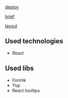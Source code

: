 [deploy](https://g1lroy.github.io/UsersRegistration_testTask/)

[brief](https://github.com/Ilya-Potapow/UsersRegistration_testTask/files/11665813/Frontend.Developer.Test.Assignment.pdf)

[layout](https://www.figma.com/file/ykJhQGVFGbQBEQZzuktwvm/TESTTASK---2022?type=design&node-id=581-0&t=FZD33oipXzYZSHsi-0)

## Used technologies
- React

## Used libs
- Formik
- Yup
- React tooltips


